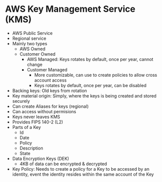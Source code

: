 
# AWS Key Management Service (KMS)

- AWS Public Service
- Regional service
- Mainly two types
    - AWS Owned
    - Customer Owned
        - AWS Managed: Keys rotates by default, once per year, cannot change
        - Customer Managed
            - More customizable, can use to create policies to allow cross account access
            - Keys rotates by default, once per year, can be disabled
- Backing keys: Old keys from rotation
- Key material origin: Simply, where the keys is being created and stored securely
- Can create Aliases for keys (regional)
- Can access without permisions
- Keys never leaves KMS
- Provides FIPS 140-2 (L2)
- Parts of a Key
    - Id
    - Date
    - Policy
    - Description
    - State
- Data Encryption Keys (DEK)
    - 4KB of data can be encrypted & decrypted
- Key Policy: Needs to create a policy for a Key to be accessed by an identity, event the identity resides within the same account of the Key
